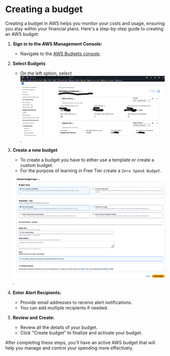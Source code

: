 # Creating a budget

Creating a budget in AWS helps you monitor your costs and usage, ensuring you stay within your financial plans. Here's a step-by-step guide to creating an AWS budget:

1. **Sign in to the AWS Management Console:**
   - Navigate to the [AWS Budgets console](https://console.aws.amazon.com/billing/home).

2. **Select Budgets**
   - On the left option, select ![Budget](images/budget-1.png). 


3. **Create a new budget**
   - To create a budget you have to either use a template or create a custom budget.
   - For the purpose of learning in Free Tier create a `Zero Spend Budget`.
   
   ![Budget](images/budget-2.png). 


4. **Enter Alert Recipients:**
   - Provide email addresses to receive alert notifications.
   - You can add multiple recipients if needed.

7. **Review and Create:**
   - Review all the details of your budget.
   - Click "Create budget" to finalize and activate your budget.

After completing these steps, you'll have an active AWS budget that will help you manage and control your spending more effectively.
